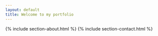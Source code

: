 ```yaml
---
layout: default
title: Welcome to my portfolio
---
```


{% include section-about.html %}
{% include section-contact.html %}